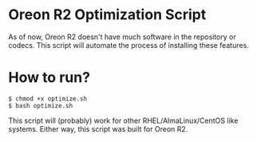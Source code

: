 # Oreon R2 Optimization Script 
As of now, Oreon R2 doesn't have much software in the repository or codecs. This script will automate the process of installing these features.
# How to run?
```
$ chmod +x optimize.sh
$ bash optimize.sh
```
This script will (probably) work for other RHEL/AlmaLinux/CentOS like systems. Either way, this script was built for Oreon R2.
